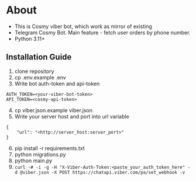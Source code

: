 # About

* This is Cosmy viber bot, which work as mirror of existing 
* Telegram Cosmy Bot. Main feature - fetch user orders by phone number.
* Python 3.11+

## Installation Guide
1. clone repository
2. cp .env.example .env
3. Write bot auth-token and api-token
```
AUTH_TOKEN=<your-viber-bot-token>
API_TOKEN=<cosmy-api-token>
```
4. cp viber.json.example viber.json
5. Write your server host and port into url variable
```
{
    "url": "<http://server_host:server_port>"
}
```
6. pip install -r requirements.txt
7. python migrations.py
8. python main.py
9. `curl -# -i -g -H "X-Viber-Auth-Token:<paste_your_auth_token_here" -d @viber.json -X POST https://chatapi.viber.com/pa/set_webhook -v`